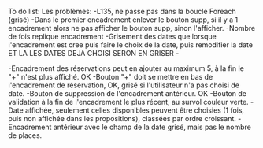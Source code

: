 To do list: 
Les problèmes: 
    -L135, ne passe pas dans la boucle Foreach (grisé)
    -Dans le premier encadrement enlever le bouton supp, si il y a 1 encadrement alors ne pas afficher le bouton supp, sinon l'afficher.
    -Nombre de fois replique encadrement 
    -Grisement des dates que lorsque l'encadrement est cree puis faire le choix de la date, puis remodifier la date ET LA LES DATES DEJA CHOISI SERON EN GRISER 
    -

-Encadrement des réservations peut en ajouter au maximum 5, à la fin le "+" n'est plus affiché. OK
-Bouton "+" doit se mettre en bas de l'encadrement de réservation, OK, grisé si l'utilisateur n'a pas choisi de date.
-Bouton de suppression de l'encadrement antérieur. OK
-Bouton de validation à la fin de l'encadrement le plus récent, au survol couleur verte.
-Date affichée, seulement celles disponibles peuvent être choisies (1 fois, puis non affichée dans les propositions), classées par ordre croissant.
-Encadrement antérieur avec le champ de la date grisé, mais pas le nombre de places.
